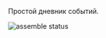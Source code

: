 Простой дневник событий.

![assemble status](https://github.com/tabatsky/MyDiary/workflows/Assemble/badge.svg)